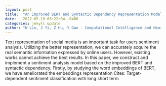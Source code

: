 ```yaml
---
layout: post
title:  "An Improved BERT and Syntactic Dependency Representation Model for Sentiment Analysis"
date:   2022-05-10 03:22:04 -0400
categories: jekyll update
author: "W Liu, J Yi, Z Hu, Y Gao - Computational Intelligence and Neuroscience, 2022"
---
```

Text representation of social media is an important task for users  sentiment analysis. Utilizing the better representation, we can accurately acquire the real semantic information expressed by online users. However, existing works cannot achieve the best results. In this paper, we construct and implement a sentiment analysis model based on the improved BERT and syntactic dependency. Firstly, by studying the word embeddings of BERT, we have ameliorated the embeddings representation Cites: Target-dependent sentiment classification with long short term